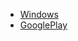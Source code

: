 * [Windows](https://www.microsoft.com/zh-cn/p/fnsync/9pjs7sc8ndkw?activetab=pivot:overviewtab)
* [GooglePlay](https://play.google.com/store/apps/details?id=holmium.fnsync)